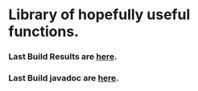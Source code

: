 # Library of hopefully useful functions.

### Last Build Results are [here](https://paul-amonson.github.io/libs/reports/index.html).

### Last Build javadoc are [here](https://paul-amonson.github.io/libs/documentation/index.html).
